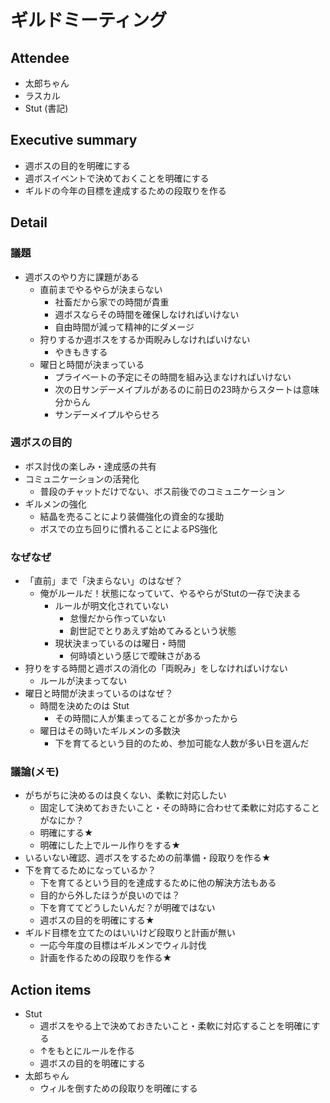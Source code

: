 # ギルドミーティング

## Attendee
* 太郎ちゃん
* ラスカル
* Stut (書記)

## Executive summary

* 週ボスの目的を明確にする
* 週ボスイベントで決めておくことを明確にする
* ギルドの今年の目標を達成するための段取りを作る

## Detail

### 議題

* 週ボスのやり方に課題がある
    * 直前までやるやらが決まらない
        * 社畜だから家での時間が貴重
        * 週ボスならその時間を確保しなければいけない
        * 自由時間が減って精神的にダメージ
    * 狩りするか週ボスをするか両睨みしなければいけない
        * やきもきする
    * 曜日と時間が決まっている
        * プライベートの予定にその時間を組み込まなければいけない
        * 次の日サンデーメイプルがあるのに前日の23時からスタートは意味分からん
        * サンデーメイプルやらせろ

### 週ボスの目的

* ボス討伐の楽しみ・達成感の共有
* コミュニケーションの活発化
    * 普段のチャットだけでない、ボス前後でのコミュニケーション
* ギルメンの強化
    * 結晶を売ることにより装備強化の資金的な援助
    * ボスでの立ち回りに慣れることによるPS強化

### なぜなぜ

* 「直前」まで「決まらない」のはなぜ？
    * 俺がルールだ！状態になっていて、やるやらがStutの一存で決まる
        * ルールが明文化されていない
            * 怠慢だから作っていない
            * 創世記でとりあえず始めてみるという状態
        * 現状決まっているのは曜日・時間
            * 何時頃という感じで曖昧さがある
* 狩りをする時間と週ボスの消化の「両睨み」をしなければいけない
    * ルールが決まってない
* 曜日と時間が決まっているのはなぜ？
    * 時間を決めたのは Stut
        * その時間に人が集まってることが多かったから
    * 曜日はその時いたギルメンの多数決
        * 下を育てるという目的のため、参加可能な人数が多い日を選んだ
        
### 議論(メモ)

* がちがちに決めるのは良くない、柔軟に対応したい
    * 固定して決めておきたいこと・その時時に合わせて柔軟に対応することがなにか？
    * 明確にする★
    * 明確にした上でルール作りをする★
* いるいない確認、週ボスをするための前準備・段取りを作る★
* 下を育てるためになっているか？
    * 下を育てるという目的を達成するために他の解決方法もある
    * 目的から外したほうが良いのでは？
    * 下を育ててどうしたいんだ？が明確ではない
    * 週ボスの目的を明確にする★
* ギルド目標を立てたのはいいけど段取りと計画が無い
    * 一応今年度の目標はギルメンでウィル討伐
    * 計画を作るための段取りを作る★

## Action items

* Stut
    * 週ボスをやる上で決めておきたいこと・柔軟に対応することを明確にする
    * ↑をもとにルールを作る
    * 週ボスの目的を明確にする
* 太郎ちゃん
    * ウィルを倒すための段取りを明確にする
